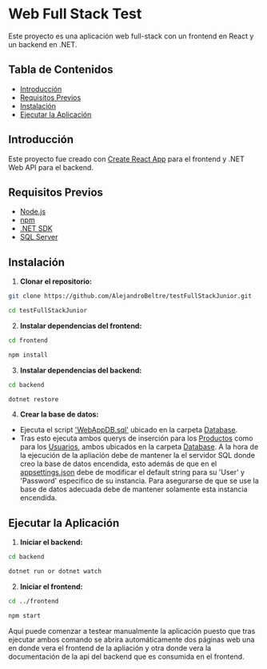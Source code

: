 # Web Full Stack Test
Este proyecto es una aplicación web full-stack con un frontend en React y un backend en .NET.

## Tabla de Contenidos
- [Introducción](#introducción)
- [Requisitos Previos](#requisitos-previos)
- [Instalación](#instalación)
- [Ejecutar la Aplicación](#ejecutar-la-aplicación)

## Introducción

Este proyecto fue creado con [Create React App](https://github.com/facebook/create-react-app) para el frontend y .NET Web API para el backend.

## Requisitos Previos

- [Node.js](https://nodejs.org/)
- [npm](https://www.npmjs.com/)
- [.NET SDK](https://dotnet.microsoft.com/download)
- [SQL Server](https://www.microsoft.com/es-es/sql-server/sql-server-downloads)

## Instalación
1. **Clonar el repositorio:**

```bash
git clone https://github.com/AlejandroBeltre/testFullStackJunior.git

cd testFullStackJunior
```

2. **Instalar dependencias del frontend:**

```bash
cd frontend 

npm install
```

3. **Instalar dependencias del backend:**

```bash
cd backend

dotnet restore
```

4. **Crear la base de datos:**

- Ejecuta el script ['WebAppDB.sql'](database/WebAppDB.sql) ubicado en la carpeta [Database](database).
- Tras esto ejecuta ambos querys de inserción para los [Productos](database/ProductsQueryInsert.sql) como para los [Usuarios](database/UsersQueryInsert.sql), ambos ubicados en la carpeta [Database](database).
A la hora de la ejecución de la apliación debe de mantener la el servidor SQL donde creo la base de datos encendida, esto además de que en el [appsettings.json](backend/appsettings.json) debe de modificar el default string para su 'User' y 'Password' especifico de su instancia. Para asegurarse de que se use la base de datos adecuada debe de mantener solamente esta instancia encendida.

## Ejecutar la Aplicación

1. **Iniciar el backend:**

```bash
cd backend

dotnet run or dotnet watch
```

2. **Iniciar el frontend:**

```bash
cd ../frontend

npm start
```

Aqui puede comenzar a testear manualmente la aplicación puesto que tras ejecutar ambos comando se abrira automáticamente dos páginas web una en donde vera el frontend de la apliación y otra donde vera la documentación de la api del backend que es consumida en el frontend.

